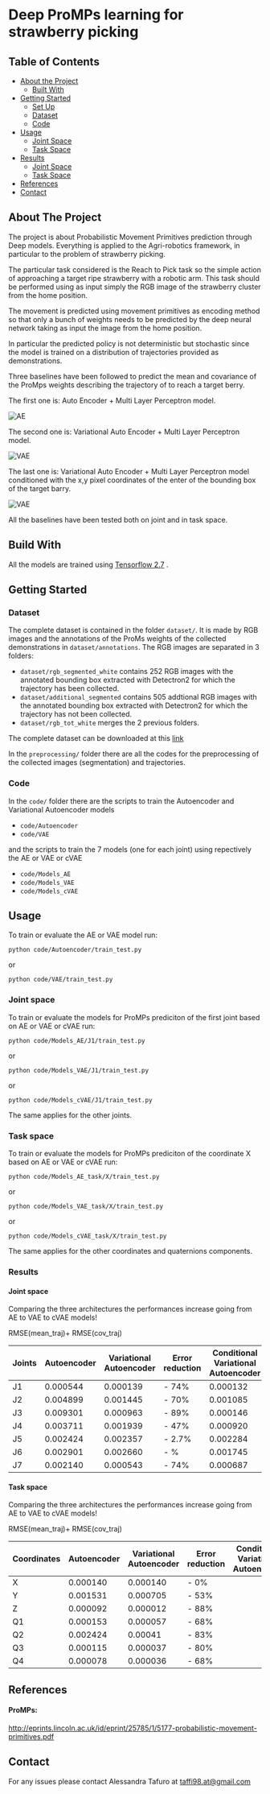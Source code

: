 # Deep ProMPs learning for strawberry picking


<!-- TABLE OF CONTENTS -->
## Table of Contents

* [About the Project](#about-the-project)
  * [Built With](#built-with)
* [Getting Started](#getting-started)
   * [Set Up](#Set-Up)
   * [Dataset](#Dataset)
   * [Code](#Code)
* [Usage](#usage)
    * [Joint Space](#Joint-Space)
    * [Task Space](#Task-Space)
* [Results](#results)
    * [Joint Space](#Joint-Space)
    * [Task Space](#Task-Space)
* [References](#references)
* [Contact](#contact)


## About The Project

The project is about Probabilistic Movement Primitives prediction through Deep models. Everything is applied to the Agri-robotics framework, in particular to the problem of strawberry picking.

The particular task considered is the Reach to Pick task so the simple action of approaching a target ripe strawberry with a robotic arm. This task should be performed using as input simply the RGB image of the strawberry cluster from the home position.

The movement is predicted using movement primitives as encoding method so that only a bunch of weights needs to be predicted by the deep neural network taking as input the image from the home position.

In particular the predicted policy is not deterministic but stochastic since the model is trained on a distribution of trajectories provided as demonstrations.

Three baselines have been followed to predict the mean and covariance of the ProMps weights describing the trajectory of to reach a target berry.

The first one is: Auto Encoder + Multi Layer Perceptron model.

![AE](img/AE+MLP.png)

The second one is: Variational Auto Encoder + Multi Layer Perceptron model.

![VAE](img/VAE+MLP.png)

The last one is: Variational Auto Encoder + Multi Layer Perceptron model conditioned with the x,y pixel coordinates of the enter of the bounding box of the target barry.

![VAE](img/CVAE+MLP.png)

All the baselines have been tested both on joint and in task space.

## Build With

All the models are trained using [Tensorflow 2.7](https://pypi.org/project/tensorflow/) .

## Getting Started

### Dataset

The complete dataset is contained in the folder ```dataset/```. It is made by RGB images and the annotations of the ProMs weights of the collected demonstrations in  ```dataset/annotations```. The RGB images are separated in 3 folders: 
- ```dataset/rgb_segmented_white``` contains 252 RGB images with the annotated bounding box extracted with Detectron2 for which the trajectory has been collected.
- ```dataset/additional_segmented``` contains 505 addtional RGB images with the annotated bounding box extracted with Detectron2 for which the trajectory has not been collected.
- ```dataset/rgb_tot_white``` merges the 2 previous folders.

The complete dataset can be downloaded at this [link](https://drive.google.com/drive/folders/1k7QSSXEPNbt2EQn0ZCS2IrFKZuag864N?usp=sharing)

In the ```preprocessing/``` folder there are all the codes for the preprocessing of the collected images (segmentation) and trajectories.

### Code

In the ```code/``` folder there are the scripts to train the Autoencoder and Variational Autoencoder models
- ```code/Autoencoder```
- ```code/VAE```

and the scripts to train the 7 models (one for each joint) using repectively the AE or VAE or cVAE

- ```code/Models_AE```
- ```code/Models_VAE```
- ```code/Models_cVAE```


## Usage

To train or evaluate the AE or VAE model run:

```
python code/Autoencoder/train_test.py
```
or

```
python code/VAE/train_test.py
```
### Joint space

To train or evaluate the models for ProMPs prediciton of the first joint based on AE or VAE or cVAE run:

```
python code/Models_AE/J1/train_test.py
```
or

```
python code/Models_VAE/J1/train_test.py
```

or 
```
python code/Models_cVAE/J1/train_test.py
```
The same applies for the other joints.

### Task space

To train or evaluate the models for ProMPs prediciton of the coordinate X based on AE or VAE or cVAE run:

```
python code/Models_AE_task/X/train_test.py
```
or

```
python code/Models_VAE_task/X/train_test.py
```

or 
```
python code/Models_cVAE_task/X/train_test.py
```
The same applies for the other coordinates and quaternions components.

### Results

#### Joint space

Comparing the three architectures the performances increase going from AE to VAE to cVAE models!

RMSE(mean_traj)+ RMSE(cov_traj)

| Joints      | Autoencoder     | Variational Autoencoder     | Error reduction     | Conditional Variational Autoencoder     | Error reduction     |
| ----------- | --------------- | --------------------------- |-------------------- | --------------------------------------- | ------------------- | 
| J1          | 0.000544        | 0.000139                    | - 74%               | 0.000132                                | - 56%               | 
| J2          | 0.004899        | 0.001445                    | - 70%               | 0.001085                                | - 37.5%             | 
| J3          | 0.009301        | 0.000963                    | - 89%               | 0.000146                                | - 67.9%             | 
| J4          | 0.003711        | 0.001939                    | - 47%               | 0.000920                                | - 68.8%             | 
| J5          | 0.002424        | 0.002357                    | - 2.7%              | 0.002284                                | - 0.9%              | 
| J6          | 0.002901        | 0.002660                    | - %               | 0.001745                                | - 35%               | 
| J7          | 0.002140        | 0.000543                    | - 74%               | 0.000687                                | - 16.6%             | 

#### Task space

Comparing the three architectures the performances increase going from AE to VAE to cVAE models!

RMSE(mean_traj)+ RMSE(cov_traj)

| Coordinates | Autoencoder     | Variational Autoencoder     | Error reduction     | Conditional Variational Autoencoder     | Error reduction     |
| ----------- | --------------- | --------------------------- |-------------------- | --------------------------------------- | ------------------- | 
| X           | 0.000140        | 0.000140                    | - 0%                |                             |              | 
| Y           | 0.001531        | 0.000705                    | - 53%               |                                |                | 
| Z           | 0.000092        | 0.000012                    | - 88%               |                               |               | 
| Q1          | 0.000153        | 0.000057                    | - 68%               |                               |                | 
| Q2          | 0.002424        | 0.00041                     | - 83%               |                              |                | 
| Q3          | 0.000115        | 0.000037                    | - 80%               |                               |                | 
| Q4          | 0.000078        | 0.000036                    | - 68%               |                                |               | 


## References

#### ProMPs:

http://eprints.lincoln.ac.uk/id/eprint/25785/1/5177-probabilistic-movement-primitives.pdf

## Contact

For any issues please contact Alessandra Tafuro at taffi98.at@gmail.com
